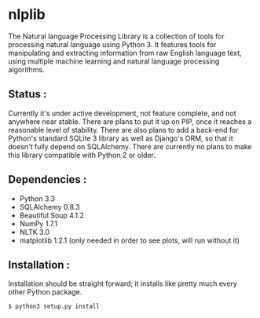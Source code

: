 nlplib
======

The Natural language Processing Library is a collection of tools for processing
natural language using Python 3. It features tools for manipulating and
extracting information from raw English language text, using multiple machine
learning and natural language processing algorithms.

## Status :
Currently it's under active development, not feature complete, and not anywhere
near stable. There are plans to put it up on PIP, once it reaches a reasonable
level of stability. There are also plans to add a back-end for Python's
standard SQLite 3 library as well as Django's ORM, so that it doesn't fully
depend on SQLAlchemy. There are currently no plans to make this library
compatible with Python 2 or older.

## Dependencies :
* Python 3.3
* SQLAlchemy 0.8.3
* Beautiful Soup 4.1.2
* NumPy 1.7.1
* NLTK 3.0
* matplotlib 1.2.1 (only needed in order to see plots, will run without it)

## Installation :
Installation should be straight forward; it installs like pretty much every
other Python package.

```bash
$ python3 setup.py install
```
